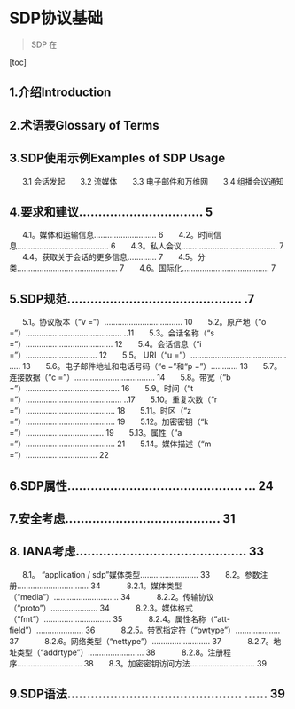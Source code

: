 ﻿# SDP协议基础

> SDP 在

[toc]













## 1.介绍Introduction




## 2.术语表Glossary of Terms


## 3.SDP使用示例Examples of SDP Usage 
      3.1 会话发起
      3.2 流媒体
      3.3 电子邮件和万维网
      3.4 组播会议通知
## 4.要求和建议................................ 5
      4.1。媒体和运输信息............................ 6
      4.2。时间信息......................................... 6
      4.3。私人会议........................................... 7
      4.4。获取关于会话的更多信息............. 7
      4.5。分类............................................. 7
      4.6。国际化....................................... 7
## 5.SDP规范............................................. .7
      5.1。协议版本（“v =”）................................... 10
      5.2。原产地（“o =”）........................................... ..11
      5.3。会话名称（“s =”）....................................... 12
      5.4。会话信息（“i =”）................................ 12
      5.5。 URI（“u =”）........................................... ..... 13
      5.6。电子邮件地址和电话号码（“e =”和“p =”）............ 13
      5.7。连接数据（“c =”）.................................... 14
      5.8。带宽（“b =”）.......................................... 16
      5.9。时间（“t =”）........................................... ..17
      5.10。重复次数（“r =”）........................................ 18
      5.11。时区（“z =”）........................................ 19
      5.12。加密密钥（“k =”）................................... 19
      5.13。属性（“a =”）........................................ 21
      5.14。媒体描述（“m =”）................................ 22
## 6.SDP属性............................................. ... 24
## 7.安全考虑........................................ 31
## 8. IANA考虑............................................ 33
      8.1。 “application / sdp”媒体类型.......................... 33
      8.2。参数注册................................ 34
           8.2.1。媒体类型（“media”）............................. 34
           8.2.2。传输协议（“proto”）..................... 34
           8.2.3。媒体格式（“fmt”）.............................. 35
           8.2.4。属性名称（“att-field”）..................... 36
           8.2.5。带宽指定符（“bwtype”）.................... 37
           8.2.6。网络类型（“nettype”）.......................... 37
           8.2.7。地址类型（“addrtype”）......................... 38
           8.2.8。注册程序............................. 38
      8.3。加密密钥访问方法............................. 39
## 9.SDP语法............................................. ...... 39



## 


























